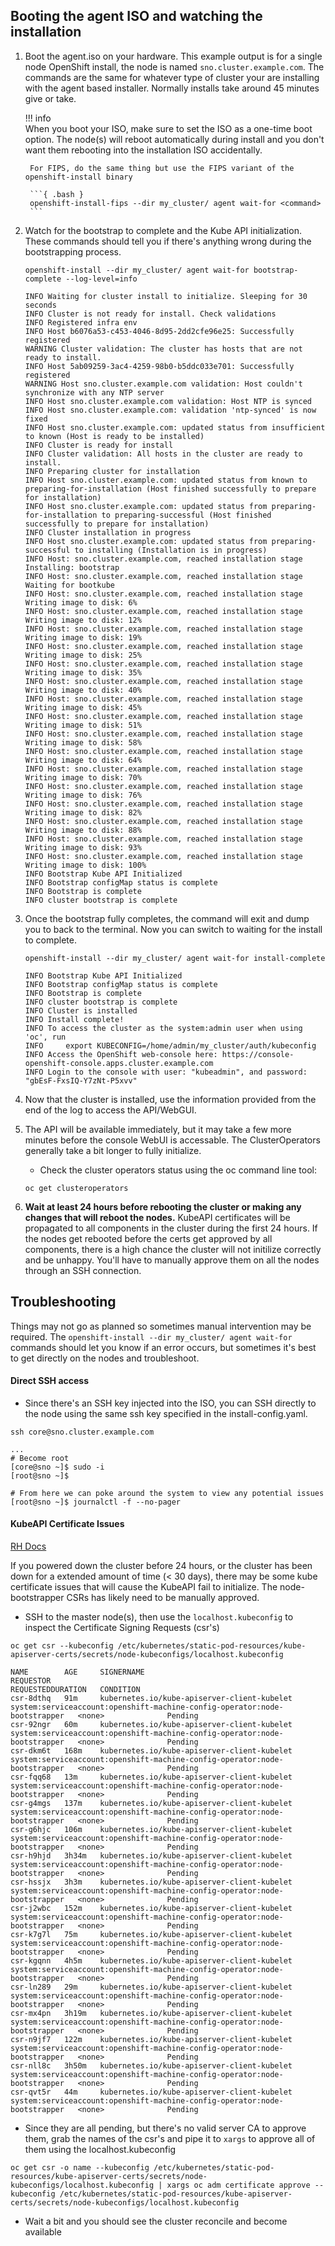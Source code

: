 ## Booting the agent ISO and watching the installation

1. Boot the agent.iso on your hardware. This example output is for a single node OpenShift install, the node is named `sno.cluster.example.com`. The commands are the same for whatever type of cluster your are installing with the agent based installer. Normally installs take around 45 minutes give or take.

    !!! info    
        When you boot your ISO, make sure to set the ISO as a one-time boot option. The node(s) will reboot automatically during install and you don't want them rebooting into the installation ISO accidentally.
      
        For FIPS, do the same thing but use the FIPS variant of the openshift-install binary
      
        ```{ .bash }
        openshift-install-fips --dir my_cluster/ agent wait-for <command>
        ```

2. Watch for the bootstrap to complete and the Kube API initialization. These commands should tell you if there's anything wrong during the bootstrapping process.
    ```{ .bash }
    openshift-install --dir my_cluster/ agent wait-for bootstrap-complete --log-level=info
    ```
    ```{ . .no-copy title="Example Output" }
    INFO Waiting for cluster install to initialize. Sleeping for 30 seconds
    INFO Cluster is not ready for install. Check validations
    INFO Registered infra env
    INFO Host b6076a53-c453-4046-8d95-2dd2cfe96e25: Successfully registered
    WARNING Cluster validation: The cluster has hosts that are not ready to install.
    INFO Host 5ab09259-3ac4-4259-98b0-b5ddc033e701: Successfully registered
    WARNING Host sno.cluster.example.com validation: Host couldn't synchronize with any NTP server
    INFO Host sno.cluster.example.com validation: Host NTP is synced
    INFO Host sno.cluster.example.com: validation 'ntp-synced' is now fixed
    INFO Host sno.cluster.example.com: updated status from insufficient to known (Host is ready to be installed)
    INFO Cluster is ready for install
    INFO Cluster validation: All hosts in the cluster are ready to install.
    INFO Preparing cluster for installation
    INFO Host sno.cluster.example.com: updated status from known to preparing-for-installation (Host finished successfully to prepare for installation)
    INFO Host sno.cluster.example.com: updated status from preparing-for-installation to preparing-successful (Host finished successfully to prepare for installation)
    INFO Cluster installation in progress
    INFO Host sno.cluster.example.com: updated status from preparing-successful to installing (Installation is in progress)
    INFO Host: sno.cluster.example.com, reached installation stage Installing: bootstrap
    INFO Host: sno.cluster.example.com, reached installation stage Waiting for bootkube
    INFO Host: sno.cluster.example.com, reached installation stage Writing image to disk: 6%
    INFO Host: sno.cluster.example.com, reached installation stage Writing image to disk: 12%
    INFO Host: sno.cluster.example.com, reached installation stage Writing image to disk: 19%
    INFO Host: sno.cluster.example.com, reached installation stage Writing image to disk: 25%
    INFO Host: sno.cluster.example.com, reached installation stage Writing image to disk: 35%
    INFO Host: sno.cluster.example.com, reached installation stage Writing image to disk: 40%
    INFO Host: sno.cluster.example.com, reached installation stage Writing image to disk: 45%
    INFO Host: sno.cluster.example.com, reached installation stage Writing image to disk: 51%
    INFO Host: sno.cluster.example.com, reached installation stage Writing image to disk: 58%
    INFO Host: sno.cluster.example.com, reached installation stage Writing image to disk: 64%
    INFO Host: sno.cluster.example.com, reached installation stage Writing image to disk: 70%
    INFO Host: sno.cluster.example.com, reached installation stage Writing image to disk: 76%
    INFO Host: sno.cluster.example.com, reached installation stage Writing image to disk: 82%
    INFO Host: sno.cluster.example.com, reached installation stage Writing image to disk: 88%
    INFO Host: sno.cluster.example.com, reached installation stage Writing image to disk: 93%
    INFO Host: sno.cluster.example.com, reached installation stage Writing image to disk: 100%
    INFO Bootstrap Kube API Initialized
    INFO Bootstrap configMap status is complete
    INFO Bootstrap is complete
    INFO cluster bootstrap is complete
    ```
3. Once the bootstrap fully completes, the command will exit and dump you to back to the terminal. Now you can switch to waiting for the install to complete.
    ```{ .bash }
    openshift-install --dir my_cluster/ agent wait-for install-complete
    ```
    ```{ . .no-copy title="Example Output" }
    INFO Bootstrap Kube API Initialized
    INFO Bootstrap configMap status is complete
    INFO Bootstrap is complete
    INFO cluster bootstrap is complete
    INFO Cluster is installed
    INFO Install complete!
    INFO To access the cluster as the system:admin user when using 'oc', run
    INFO     export KUBECONFIG=/home/admin/my_cluster/auth/kubeconfig
    INFO Access the OpenShift web-console here: https://console-openshift-console.apps.cluster.example.com
    INFO Login to the console with user: "kubeadmin", and password: "gbEsF-FxsIQ-Y7zNt-P5xvv"
    ```

4. Now that the cluster is installed, use the information provided from the end of the log to access the API/WebGUI.
5. The API will be available immediately, but it may take a few more minutes before the console WebUI is accessable. The ClusterOperators generally take a bit longer to fully initialize.
    - Check the cluster operators status using the oc command line tool: 
    ```{ .bash }
    oc get clusteroperators
    ```
6. **Wait at least 24 hours before rebooting the cluster or making any changes that will reboot the nodes.** KubeAPI certificates will be propagated to all components in the cluster during the first 24 hours. If the nodes get rebooted before the certs get approved by all components, there is a high chance the cluster will not initilize correctly and be unhappy. You'll have to manually approve them on all the nodes through an SSH connection. 

## Troubleshooting
Things may not go as planned so sometimes manual intervention may be required. The `openshift-install --dir my_cluster/ agent wait-for` commands should let you know if an error occurs, but sometimes it's best to get directly on the nodes and troubleshoot.

#### Direct SSH access
- Since there's an SSH key injected into the ISO, you can SSH directly to the node using the same ssh key specified in the install-config.yaml.
```{ .bash }
ssh core@sno.cluster.example.com
```
```{ .bash .no-copy title="Example Commands" }
...
# Become root
[core@sno ~]$ sudo -i
[root@sno ~]$

# From here we can poke around the system to view any potential issues
[root@sno ~]$ journalctl -f --no-pager
```

#### KubeAPI Certificate Issues

[RH Docs](https://docs.redhat.com/en/documentation/openshift_container_platform/4.19/html-single/installation_overview/index#installation-process-details)

If you powered down the cluster before 24 hours, or the cluster has been down for a extended amount of time (< 30 days), there may be some kube certificate issues that will cause the KubeAPI fail to initialize. The node-bootstrapper CSRs has likely need to be manually approved. 

- SSH to the master node(s), then use the `localhost.kubeconfig` to inspect the Certificate Signing Requests (csr's) 
```{ .bash }
oc get csr --kubeconfig /etc/kubernetes/static-pod-resources/kube-apiserver-certs/secrets/node-kubeconfigs/localhost.kubeconfig
```
```{ .bash .no-copy title="Example Output" }
NAME        AGE     SIGNERNAME                                    REQUESTOR                                                                   REQUESTEDDURATION   CONDITION
csr-8dthq   91m     kubernetes.io/kube-apiserver-client-kubelet   system:serviceaccount:openshift-machine-config-operator:node-bootstrapper   <none>              Pending
csr-92ngr   60m     kubernetes.io/kube-apiserver-client-kubelet   system:serviceaccount:openshift-machine-config-operator:node-bootstrapper   <none>              Pending
csr-dkm6t   168m    kubernetes.io/kube-apiserver-client-kubelet   system:serviceaccount:openshift-machine-config-operator:node-bootstrapper   <none>              Pending
csr-fqq68   13m     kubernetes.io/kube-apiserver-client-kubelet   system:serviceaccount:openshift-machine-config-operator:node-bootstrapper   <none>              Pending
csr-g4mgs   137m    kubernetes.io/kube-apiserver-client-kubelet   system:serviceaccount:openshift-machine-config-operator:node-bootstrapper   <none>              Pending
csr-g6hjc   106m    kubernetes.io/kube-apiserver-client-kubelet   system:serviceaccount:openshift-machine-config-operator:node-bootstrapper   <none>              Pending
csr-h9hjd   3h34m   kubernetes.io/kube-apiserver-client-kubelet   system:serviceaccount:openshift-machine-config-operator:node-bootstrapper   <none>              Pending
csr-hssjx   3h3m    kubernetes.io/kube-apiserver-client-kubelet   system:serviceaccount:openshift-machine-config-operator:node-bootstrapper   <none>              Pending
csr-j2wbc   152m    kubernetes.io/kube-apiserver-client-kubelet   system:serviceaccount:openshift-machine-config-operator:node-bootstrapper   <none>              Pending
csr-k7g7l   75m     kubernetes.io/kube-apiserver-client-kubelet   system:serviceaccount:openshift-machine-config-operator:node-bootstrapper   <none>              Pending
csr-kgqnn   4h5m    kubernetes.io/kube-apiserver-client-kubelet   system:serviceaccount:openshift-machine-config-operator:node-bootstrapper   <none>              Pending
csr-ln289   29m     kubernetes.io/kube-apiserver-client-kubelet   system:serviceaccount:openshift-machine-config-operator:node-bootstrapper   <none>              Pending
csr-mx4pn   3h19m   kubernetes.io/kube-apiserver-client-kubelet   system:serviceaccount:openshift-machine-config-operator:node-bootstrapper   <none>              Pending
csr-n9jf7   122m    kubernetes.io/kube-apiserver-client-kubelet   system:serviceaccount:openshift-machine-config-operator:node-bootstrapper   <none>              Pending
csr-nll8c   3h50m   kubernetes.io/kube-apiserver-client-kubelet   system:serviceaccount:openshift-machine-config-operator:node-bootstrapper   <none>              Pending
csr-qvt5r   44m     kubernetes.io/kube-apiserver-client-kubelet   system:serviceaccount:openshift-machine-config-operator:node-bootstrapper   <none>              Pending
```

- Since they are all pending, but there's no valid server CA to approve them, grab the names of the csr's and pipe it to `xargs` to approve all of them using the localhost.kubeconfig
```{ .bash }
oc get csr -o name --kubeconfig /etc/kubernetes/static-pod-resources/kube-apiserver-certs/secrets/node-kubeconfigs/localhost.kubeconfig | xargs oc adm certificate approve --kubeconfig /etc/kubernetes/static-pod-resources/kube-apiserver-certs/secrets/node-kubeconfigs/localhost.kubeconfig
```

- Wait a bit and you should see the cluster reconcile and become available